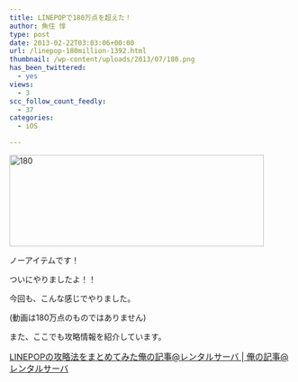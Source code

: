 ```yaml
---
title: LINEPOPで180万点を超えた！
author: 魚住 惇
type: post
date: 2013-02-22T03:03:06+00:00
url: /linepop-180million-1392.html
thumbnail: /wp-content/uploads/2013/07/180.png
has_been_twittered:
  - yes
views:
  - 3
scc_follow_count_feedly:
  - 37
categories:
  - iOS

---
```

<img decoding="async" loading="lazy" title="180.png" src="/wp-content/uploads/2013/02/180.png" alt="180" width="452" height="163" border="0" />

ノーアイテムです！

<!--more-->

ついにやりましたよ！！</p> 

今回も、こんな感じでやりました。

(動画は180万点のものではありません)

</p> 

また、ここでも攻略情報を紹介しています。

<p style="font-size: 15px;">
  <a rel="nofollow" href="http://192.168.11.200:8000/linepop%e3%81%ae%e6%94%bb%e7%95%a5%e6%b3%95%e3%82%92%e3%81%be%e3%81%a8%e3%82%81%e3%81%a6%e3%81%bf%e3%81%9f-1250.html" target="_blank">LINEPOPの攻略法をまとめてみた俺の記事@レンタルサーバ | 俺の記事@レンタルサーバ</a>
</p>